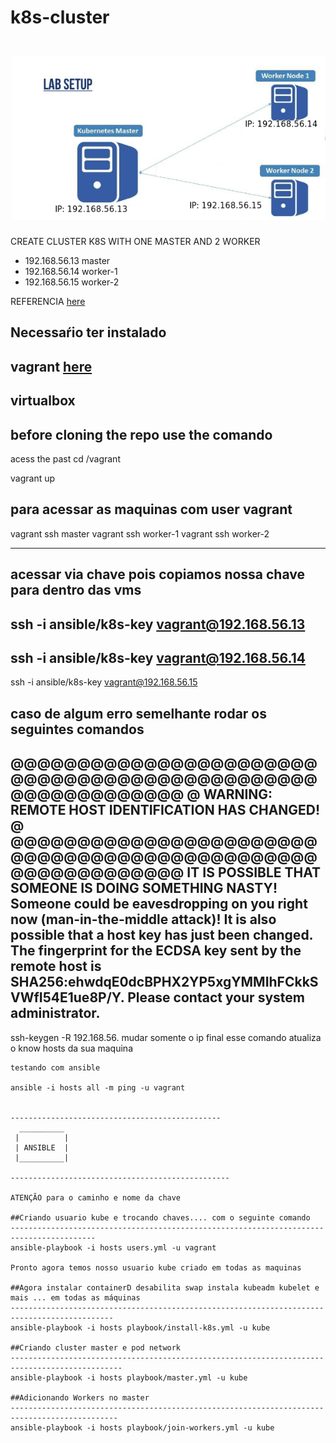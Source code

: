 # k8s-cluster
<h1>
  <img src= "./img/labk8s.png"/>
</h1>
CREATE CLUSTER K8S WITH ONE MASTER AND 2 WORKER

* 192.168.56.13 master
* 192.168.56.14 worker-1
* 192.168.56.15 worker-2

REFERENCIA [here](https://baykara.medium.com/setup-own-kubernetes-cluster-via-virtualbox-99a82605bfcc)

Necessaŕio ter instalado
-----------------------------------------------------------
vagrant [here](https://computingforgeeks.com/using-vagrant-with-virtualbox-kvm-on-rocky/)
-------------------------------------------------------------------------------------------
virtualbox
-------------------------------------------------------------

before cloning the repo use the comando
--------------------------------------------------------------------------------------------------
acess the past 
cd /vagrant 

vagrant up

para acessar as maquinas com user vagrant 
----------------------------------------------------------------------------------------------
vagrant ssh master
vagrant ssh worker-1
vagrant ssh worker-2

-------------------------------------
acessar via chave pois copiamos nossa chave para dentro das vms
----------------------------------------
ssh -i ansible/k8s-key vagrant@192.168.56.13
-------------------------------------------
ssh -i ansible/k8s-key vagrant@192.168.56.14
--------------------------------------------
ssh -i ansible/k8s-key vagrant@192.168.56.15

caso de algum erro semelhante rodar os seguintes comandos
------------------------------------------------------------------------
@@@@@@@@@@@@@@@@@@@@@@@@@@@@@@@@@@@@@@@@@@@@@@@@@@@@@@@@@@@
@    WARNING: REMOTE HOST IDENTIFICATION HAS CHANGED!     @
@@@@@@@@@@@@@@@@@@@@@@@@@@@@@@@@@@@@@@@@@@@@@@@@@@@@@@@@@@@
IT IS POSSIBLE THAT SOMEONE IS DOING SOMETHING NASTY!
Someone could be eavesdropping on you right now (man-in-the-middle attack)!
It is also possible that a host key has just been changed.
The fingerprint for the ECDSA key sent by the remote host is
SHA256:ehwdqE0dcBPHX2YP5xgYMMIhFCkkSVWfI54E1ue8P/Y.
Please contact your system administrator.
---------------------------------------------------------------------------------


ssh-keygen -R 192.168.56.   mudar somente o ip final 
 esse comando atualiza o know hosts da sua maquina

```
testando com ansible 

ansible -i hosts all -m ping -u vagrant 


-----------------------------------------------
  __________ 
 |          |
 | ANSIBLE  |
 |__________|
 
-------------------------------------------------

ATENÇÃO para o caminho e nome da chave 

##Criando usuario kube e trocando chaves.... com o seguinte comando 
-----------------------------------------------------------------------------------------
ansible-playbook -i hosts users.yml -u vagrant

Pronto agora temos nosso usuario kube criado em todas as maquinas 

##Agora instalar containerD desabilita swap instala kubeadm kubelet e mais ... em todas as máquinas
---------------------------------------------------------------------------------------------
ansible-playbook -i hosts playbook/install-k8s.yml -u kube

##Criando cluster master e pod network 
-----------------------------------------------------------------------------------------------
ansible-playbook -i hosts playbook/master.yml -u kube

##Adicionando Workers no master
----------------------------------------------------------------------------------------------
ansible-playbook -i hosts playbook/join-workers.yml -u kube